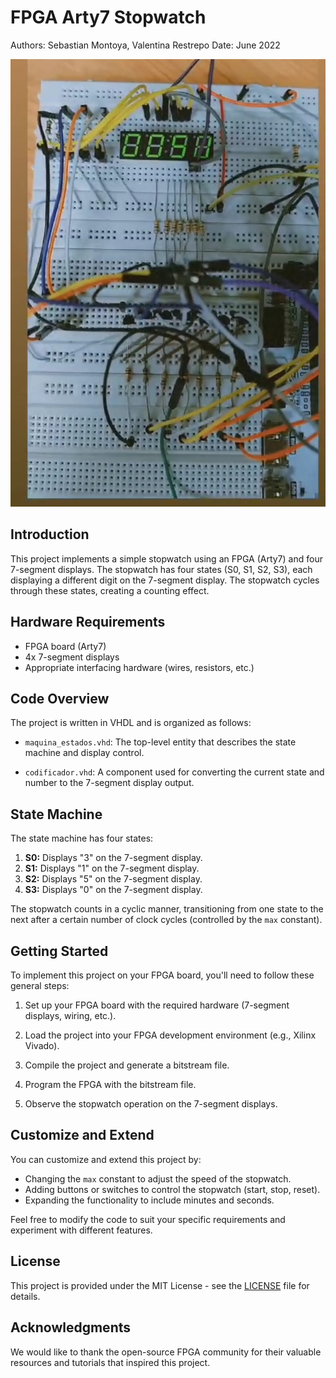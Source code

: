 # FPGA Arty7 Stopwatch

Authors: Sebastian Montoya, Valentina Restrepo
Date: June 2022

![FPGA Arty7 Stopwatch](crono.jpeg)

## Introduction

This project implements a simple stopwatch using an FPGA (Arty7) and four 7-segment displays. The stopwatch has four states (S0, S1, S2, S3), each displaying a different digit on the 7-segment display. The stopwatch cycles through these states, creating a counting effect.

## Hardware Requirements

- FPGA board (Arty7)
- 4x 7-segment displays
- Appropriate interfacing hardware (wires, resistors, etc.)

## Code Overview

The project is written in VHDL and is organized as follows:

- `maquina_estados.vhd`: The top-level entity that describes the state machine and display control.

- `codificador.vhd`: A component used for converting the current state and number to the 7-segment display output.

## State Machine

The state machine has four states:

1. **S0:** Displays "3" on the 7-segment display.
2. **S1:** Displays "1" on the 7-segment display.
3. **S2:** Displays "5" on the 7-segment display.
4. **S3:** Displays "0" on the 7-segment display.

The stopwatch counts in a cyclic manner, transitioning from one state to the next after a certain number of clock cycles (controlled by the `max` constant).

## Getting Started

To implement this project on your FPGA board, you'll need to follow these general steps:

1. Set up your FPGA board with the required hardware (7-segment displays, wiring, etc.).

2. Load the project into your FPGA development environment (e.g., Xilinx Vivado).

3. Compile the project and generate a bitstream file.

4. Program the FPGA with the bitstream file.

5. Observe the stopwatch operation on the 7-segment displays.

## Customize and Extend

You can customize and extend this project by:

- Changing the `max` constant to adjust the speed of the stopwatch.
- Adding buttons or switches to control the stopwatch (start, stop, reset).
- Expanding the functionality to include minutes and seconds.

Feel free to modify the code to suit your specific requirements and experiment with different features.

## License

This project is provided under the MIT License - see the [LICENSE](LICENSE) file for details.

## Acknowledgments

We would like to thank the open-source FPGA community for their valuable resources and tutorials that inspired this project.

